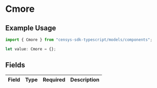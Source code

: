 # Cmore

## Example Usage

```typescript
import { Cmore } from "censys-sdk-typescript/models/components";

let value: Cmore = {};
```

## Fields

| Field       | Type        | Required    | Description |
| ----------- | ----------- | ----------- | ----------- |
